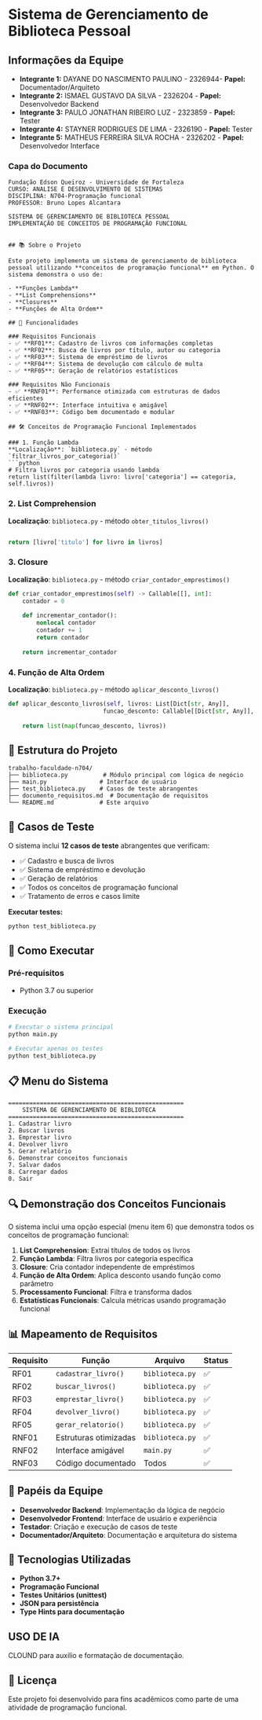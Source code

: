 # Sistema de Gerenciamento de Biblioteca Pessoal

## Informações da Equipe
- **Integrante 1:** DAYANE DO NASCIMENTO PAULINO - 2326944- **Papel:** Documentador/Arquiteto
- **Integrante 2:** ISMAEL GUSTAVO DA SILVA - 2326204 - **Papel:** Desenvolvedor Backend
- **Integrante 3:** PAULO JONATHAN RIBEIRO LUZ - 2323859 - **Papel:** Tester
- **Integrante 4:** STAYNER RODRIGUES DE LIMA - 2326190 - **Papel:** Tester
- **Integrante 5:** MATHEUS FERREIRA SILVA ROCHA - 2326202 - **Papel:** Desenvolvedor Interface

### Capa do Documento 
```
Fundação Edson Queiroz - Universidade de Fortaleza
CURSO: ANALISE E DESENVOLVIMENTO DE SISTEMAS
DISCIPLINA: N704-Programação funcional
PROFESSOR: Bruno Lopes Alcantara

SISTEMA DE GERENCIAMENTO DE BIBLIOTECA PESSOAL
IMPLEMENTAÇÃO DE CONCEITOS DE PROGRAMAÇÃO FUNCIONAL


## 📚 Sobre o Projeto

Este projeto implementa um sistema de gerenciamento de biblioteca pessoal utilizando **conceitos de programação funcional** em Python. O sistema demonstra o uso de:

- **Funções Lambda**
- **List Comprehensions** 
- **Closures**
- **Funções de Alta Ordem**

## 🚀 Funcionalidades

### Requisitos Funcionais
- ✅ **RF01**: Cadastro de livros com informações completas
- ✅ **RF02**: Busca de livros por título, autor ou categoria
- ✅ **RF03**: Sistema de empréstimo de livros
- ✅ **RF04**: Sistema de devolução com cálculo de multa
- ✅ **RF05**: Geração de relatórios estatísticos

### Requisitos Não Funcionais
- ✅ **RNF01**: Performance otimizada com estruturas de dados eficientes
- ✅ **RNF02**: Interface intuitiva e amigável
- ✅ **RNF03**: Código bem documentado e modular

## 🛠️ Conceitos de Programação Funcional Implementados

### 1. Função Lambda 
**Localização**: `biblioteca.py` - método `filtrar_livros_por_categoria()`
```python
# Filtra livros por categoria usando lambda
return list(filter(lambda livro: livro['categoria'] == categoria, self.livros))
```

### 2. List Comprehension
**Localização**: `biblioteca.py` - método `obter_titulos_livros()`
```python

return [livro['titulo'] for livro in livros]
```

### 3. Closure 
**Localização**: `biblioteca.py` - método `criar_contador_emprestimos()`
```python
def criar_contador_emprestimos(self) -> Callable[[], int]:
    contador = 0  
    
    def incrementar_contador():  
        nonlocal contador
        contador += 1
        return contador
    
    return incrementar_contador  
```

### 4. Função de Alta Ordem 
**Localização**: `biblioteca.py` - método `aplicar_desconto_livros()`
```python
def aplicar_desconto_livros(self, livros: List[Dict[str, Any]], 
                           funcao_desconto: Callable[[Dict[str, Any]], Dict[str, Any]]) -> List[Dict[str, Any]]:
   
    return list(map(funcao_desconto, livros))
```

## 📁 Estrutura do Projeto

```
trabalho-faculdade-n704/
├── biblioteca.py          # Módulo principal com lógica de negócio
├── main.py               # Interface de usuário
├── test_biblioteca.py    # Casos de teste abrangentes
├── documento_requisitos.md  # Documentação de requisitos
└── README.md             # Este arquivo
```

## 🧪 Casos de Teste

O sistema inclui **12 casos de teste** abrangentes que verificam:

- ✅ Cadastro e busca de livros
- ✅ Sistema de empréstimo e devolução
- ✅ Geração de relatórios
- ✅ Todos os conceitos de programação funcional
- ✅ Tratamento de erros e casos limite

**Executar testes:**
```bash
python test_biblioteca.py
```

## 🚀 Como Executar

### Pré-requisitos
- Python 3.7 ou superior

### Execução
```bash
# Executar o sistema principal
python main.py

# Executar apenas os testes
python test_biblioteca.py
```

## 📋 Menu do Sistema

```
==================================================
    SISTEMA DE GERENCIAMENTO DE BIBLIOTECA
==================================================
1. Cadastrar livro
2. Buscar livros
3. Emprestar livro
4. Devolver livro
5. Gerar relatório
6. Demonstrar conceitos funcionais
7. Salvar dados
8. Carregar dados
0. Sair
```

## 🔍 Demonstração dos Conceitos Funcionais

O sistema inclui uma opção especial (menu item 6) que demonstra todos os conceitos de programação funcional:

1. **List Comprehension**: Extrai títulos de todos os livros
2. **Função Lambda**: Filtra livros por categoria específica
3. **Closure**: Cria contador independente de empréstimos
4. **Função de Alta Ordem**: Aplica desconto usando função como parâmetro
5. **Processamento Funcional**: Filtra e transforma dados
6. **Estatísticas Funcionais**: Calcula métricas usando programação funcional

## 📊 Mapeamento de Requisitos

| Requisito | Função | Arquivo | Status |
|-----------|--------|---------|--------|
| RF01 | `cadastrar_livro()` | `biblioteca.py` | ✅ |
| RF02 | `buscar_livros()` | `biblioteca.py` | ✅ |
| RF03 | `emprestar_livro()` | `biblioteca.py` | ✅ |
| RF04 | `devolver_livro()` | `biblioteca.py` | ✅ |
| RF05 | `gerar_relatorio()` | `biblioteca.py` | ✅ |
| RNF01 | Estruturas otimizadas | `biblioteca.py` | ✅ |
| RNF02 | Interface amigável | `main.py` | ✅ |
| RNF03 | Código documentado | Todos | ✅ |

## 👥 Papéis da Equipe

- **Desenvolvedor Backend**: Implementação da lógica de negócio
- **Desenvolvedor Frontend**: Interface de usuário e experiência
- **Testador**: Criação e execução de casos de teste
- **Documentador/Arquiteto**: Documentação e arquitetura do sistema


## 🔧 Tecnologias Utilizadas

- **Python 3.7+**
- **Programação Funcional**
- **Testes Unitários (unittest)**
- **JSON para persistência**
- **Type Hints para documentação**

## USO DE IA 
CLOUND para auxilio e formatação de documentação.

## 📝 Licença

Este projeto foi desenvolvido para fins acadêmicos como parte de uma atividade de programação funcional.
